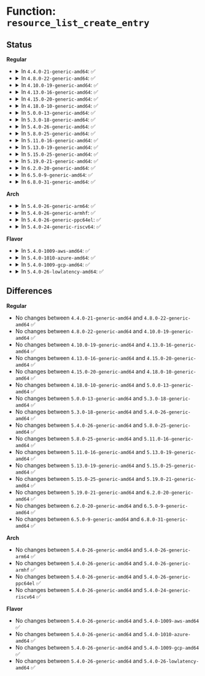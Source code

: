 # Function: <code>resource_list_create_entry</code>

## Status
<b>Regular</b>
<ul>
<li>
<details>
<summary>In <code>4.4.0-21-generic-amd64</code>: ✅</summary>

```c
struct resource_entry * resource_list_create_entry(struct resource * res, size_t extra_size)
```

```json
{
  "name": "resource_list_create_entry",
  "collision_type": "Unique Global",
  "inline_type": "No",
  "funcs": [
    {
      "addr": 18446744071579395072,
      "name": "resource_list_create_entry",
      "external": true,
      "loc": "kernel/resource.c:1513",
      "file": "kernel/resource.c",
      "inline": "seen, unknown",
      "caller_inline": [],
      "caller_func": [
        "drivers/pci/bus.c:pci_add_resource_offset",
        "drivers/acpi/resource.c:acpi_dev_new_resource_entry"
      ]
    }
  ],
  "symbols": [
    {
      "addr": 18446744071579395072,
      "name": "resource_list_create_entry",
      "section": ".text",
      "bind": "STB_GLOBAL",
      "size": 57
    }
  ]
}
```
</details>
</li>
<li>
<details>
<summary>In <code>4.8.0-22-generic-amd64</code>: ✅</summary>

```c
struct resource_entry * resource_list_create_entry(struct resource * res, size_t extra_size)
```

```json
{
  "name": "resource_list_create_entry",
  "collision_type": "Unique Global",
  "inline_type": "No",
  "funcs": [
    {
      "addr": 18446744071579407424,
      "name": "resource_list_create_entry",
      "external": true,
      "loc": "kernel/resource.c:1590",
      "file": "kernel/resource.c",
      "inline": "seen, unknown",
      "caller_inline": [],
      "caller_func": [
        "drivers/pci/bus.c:pci_add_resource_offset",
        "drivers/acpi/resource.c:acpi_dev_new_resource_entry"
      ]
    }
  ],
  "symbols": [
    {
      "addr": 18446744071579407424,
      "name": "resource_list_create_entry",
      "section": ".text",
      "bind": "STB_GLOBAL",
      "size": 57
    }
  ]
}
```
</details>
</li>
<li>
<details>
<summary>In <code>4.10.0-19-generic-amd64</code>: ✅</summary>

```c
struct resource_entry * resource_list_create_entry(struct resource * res, size_t extra_size)
```

```json
{
  "name": "resource_list_create_entry",
  "collision_type": "Unique Global",
  "inline_type": "No",
  "funcs": [
    {
      "addr": 18446744071579427728,
      "name": "resource_list_create_entry",
      "external": true,
      "loc": "kernel/resource.c:1590",
      "file": "kernel/resource.c",
      "inline": "seen, unknown",
      "caller_inline": [],
      "caller_func": [
        "drivers/pci/bus.c:pci_add_resource_offset",
        "drivers/acpi/resource.c:acpi_dev_new_resource_entry",
        "drivers/acpi/acpi_watchdog.c:acpi_watchdog_init"
      ]
    }
  ],
  "symbols": [
    {
      "addr": 18446744071579427728,
      "name": "resource_list_create_entry",
      "section": ".text",
      "bind": "STB_GLOBAL",
      "size": 57
    }
  ]
}
```
</details>
</li>
<li>
<details>
<summary>In <code>4.13.0-16-generic-amd64</code>: ✅</summary>

```c
struct resource_entry * resource_list_create_entry(struct resource * res, size_t extra_size)
```

```json
{
  "name": "resource_list_create_entry",
  "collision_type": "Unique Global",
  "inline_type": "No",
  "funcs": [
    {
      "addr": 18446744071579415472,
      "name": "resource_list_create_entry",
      "external": true,
      "loc": "kernel/resource.c:1590",
      "file": "kernel/resource.c",
      "inline": "seen, unknown",
      "caller_inline": [],
      "caller_func": [
        "drivers/pci/bus.c:pci_add_resource_offset",
        "drivers/acpi/resource.c:acpi_dev_new_resource_entry",
        "drivers/acpi/acpi_watchdog.c:acpi_watchdog_init"
      ]
    }
  ],
  "symbols": [
    {
      "addr": 18446744071579415472,
      "name": "resource_list_create_entry",
      "section": ".text",
      "bind": "STB_GLOBAL",
      "size": 57
    }
  ]
}
```
</details>
</li>
<li>
<details>
<summary>In <code>4.15.0-20-generic-amd64</code>: ✅</summary>

```c
struct resource_entry * resource_list_create_entry(struct resource * res, size_t extra_size)
```

```json
{
  "name": "resource_list_create_entry",
  "collision_type": "Unique Global",
  "inline_type": "No",
  "funcs": [
    {
      "addr": 18446744071579443344,
      "name": "resource_list_create_entry",
      "external": true,
      "loc": "kernel/resource.c:1608",
      "file": "kernel/resource.c",
      "inline": "seen, unknown",
      "caller_inline": [],
      "caller_func": [
        "drivers/pci/bus.c:pci_add_resource_offset",
        "drivers/acpi/resource.c:acpi_dev_new_resource_entry",
        "drivers/acpi/acpi_watchdog.c:acpi_watchdog_init"
      ]
    }
  ],
  "symbols": [
    {
      "addr": 18446744071579443344,
      "name": "resource_list_create_entry",
      "section": ".text",
      "bind": "STB_GLOBAL",
      "size": 57
    }
  ]
}
```
</details>
</li>
<li>
<details>
<summary>In <code>4.18.0-10-generic-amd64</code>: ✅</summary>

```c
struct resource_entry * resource_list_create_entry(struct resource * res, size_t extra_size)
```

```json
{
  "name": "resource_list_create_entry",
  "collision_type": "Unique Global",
  "inline_type": "No",
  "funcs": [
    {
      "addr": 18446744071579458176,
      "name": "resource_list_create_entry",
      "external": true,
      "loc": "kernel/resource.c:1590",
      "file": "kernel/resource.c",
      "inline": "seen, unknown",
      "caller_inline": [],
      "caller_func": [
        "drivers/pci/bus.c:pci_add_resource_offset",
        "drivers/acpi/resource.c:acpi_dev_new_resource_entry",
        "drivers/acpi/acpi_watchdog.c:acpi_watchdog_init"
      ]
    }
  ],
  "symbols": [
    {
      "addr": 18446744071579458176,
      "name": "resource_list_create_entry",
      "section": ".text",
      "bind": "STB_GLOBAL",
      "size": 57
    }
  ]
}
```
</details>
</li>
<li>
<details>
<summary>In <code>5.0.0-13-generic-amd64</code>: ✅</summary>

```c
struct resource_entry * resource_list_create_entry(struct resource * res, size_t extra_size)
```

```json
{
  "name": "resource_list_create_entry",
  "collision_type": "Unique Global",
  "inline_type": "No",
  "funcs": [
    {
      "addr": 18446744071579491840,
      "name": "resource_list_create_entry",
      "external": true,
      "loc": "kernel/resource.c:1599",
      "file": "kernel/resource.c",
      "inline": "seen, unknown",
      "caller_inline": [],
      "caller_func": [
        "drivers/pci/bus.c:pci_add_resource_offset",
        "drivers/acpi/resource.c:acpi_dev_new_resource_entry",
        "drivers/acpi/acpi_watchdog.c:acpi_watchdog_init"
      ]
    }
  ],
  "symbols": [
    {
      "addr": 18446744071579491840,
      "name": "resource_list_create_entry",
      "section": ".text",
      "bind": "STB_GLOBAL",
      "size": 57
    }
  ]
}
```
</details>
</li>
<li>
<details>
<summary>In <code>5.3.0-18-generic-amd64</code>: ✅</summary>

```c
struct resource_entry * resource_list_create_entry(struct resource * res, size_t extra_size)
```

```json
{
  "name": "resource_list_create_entry",
  "collision_type": "Unique Global",
  "inline_type": "No",
  "funcs": [
    {
      "addr": 18446744071579509584,
      "name": "resource_list_create_entry",
      "external": true,
      "loc": "kernel/resource.c:1622",
      "file": "kernel/resource.c",
      "inline": "seen, unknown",
      "caller_inline": [],
      "caller_func": [
        "drivers/pci/bus.c:pci_add_resource_offset",
        "drivers/acpi/resource.c:acpi_dev_new_resource_entry",
        "drivers/acpi/acpi_watchdog.c:acpi_watchdog_init"
      ]
    }
  ],
  "symbols": [
    {
      "addr": 18446744071579509584,
      "name": "resource_list_create_entry",
      "section": ".text",
      "bind": "STB_GLOBAL",
      "size": 57
    }
  ]
}
```
</details>
</li>
<li>
<details>
<summary>In <code>5.4.0-26-generic-amd64</code>: ✅</summary>

```c
struct resource_entry * resource_list_create_entry(struct resource * res, size_t extra_size)
```

```json
{
  "name": "resource_list_create_entry",
  "collision_type": "Unique Global",
  "inline_type": "No",
  "funcs": [
    {
      "addr": 18446744071579535648,
      "name": "resource_list_create_entry",
      "external": true,
      "loc": "kernel/resource.c:1622",
      "file": "kernel/resource.c",
      "inline": "seen, unknown",
      "caller_inline": [],
      "caller_func": [
        "drivers/pci/bus.c:pci_add_resource_offset",
        "drivers/acpi/resource.c:acpi_dev_new_resource_entry",
        "drivers/acpi/acpi_watchdog.c:acpi_watchdog_init"
      ]
    }
  ],
  "symbols": [
    {
      "addr": 18446744071579535648,
      "name": "resource_list_create_entry",
      "section": ".text",
      "bind": "STB_GLOBAL",
      "size": 57
    }
  ]
}
```
</details>
</li>
<li>
<details>
<summary>In <code>5.8.0-25-generic-amd64</code>: ✅</summary>

```c
struct resource_entry * resource_list_create_entry(struct resource * res, size_t extra_size)
```

```json
{
  "name": "resource_list_create_entry",
  "collision_type": "Unique Global",
  "inline_type": "No",
  "funcs": [
    {
      "addr": 18446744071579566240,
      "name": "resource_list_create_entry",
      "external": true,
      "loc": "kernel/resource.c:1627",
      "file": "kernel/resource.c",
      "inline": "seen, unknown",
      "caller_inline": [],
      "caller_func": [
        "drivers/pci/bus.c:pci_add_resource",
        "drivers/acpi/resource.c:acpi_dev_new_resource_entry",
        "drivers/acpi/acpi_watchdog.c:acpi_watchdog_init"
      ]
    }
  ],
  "symbols": [
    {
      "addr": 18446744071579566240,
      "name": "resource_list_create_entry",
      "section": ".text",
      "bind": "STB_GLOBAL",
      "size": 60
    }
  ]
}
```
</details>
</li>
<li>
<details>
<summary>In <code>5.11.0-16-generic-amd64</code>: ✅</summary>

```c
struct resource_entry * resource_list_create_entry(struct resource * res, size_t extra_size)
```

```json
{
  "name": "resource_list_create_entry",
  "collision_type": "Unique Global",
  "inline_type": "No",
  "funcs": [
    {
      "addr": 18446744071579547584,
      "name": "resource_list_create_entry",
      "external": true,
      "loc": "kernel/resource.c:1700",
      "file": "kernel/resource.c",
      "inline": "seen, unknown",
      "caller_inline": [],
      "caller_func": [
        "drivers/pci/bus.c:pci_add_resource",
        "drivers/acpi/resource.c:acpi_dev_new_resource_entry",
        "drivers/acpi/acpi_watchdog.c:acpi_watchdog_init"
      ]
    }
  ],
  "symbols": [
    {
      "addr": 18446744071579547584,
      "name": "resource_list_create_entry",
      "section": ".text",
      "bind": "STB_GLOBAL",
      "size": 60
    }
  ]
}
```
</details>
</li>
<li>
<details>
<summary>In <code>5.13.0-19-generic-amd64</code>: ✅</summary>

```c
struct resource_entry * resource_list_create_entry(struct resource * res, size_t extra_size)
```

```json
{
  "name": "resource_list_create_entry",
  "collision_type": "Unique Global",
  "inline_type": "No",
  "funcs": [
    {
      "addr": 18446744071579552192,
      "name": "resource_list_create_entry",
      "external": true,
      "loc": "kernel/resource.c:1753",
      "file": "kernel/resource.c",
      "inline": "seen, unknown",
      "caller_inline": [],
      "caller_func": [
        "drivers/pci/bus.c:pci_add_resource",
        "drivers/acpi/resource.c:acpi_dev_new_resource_entry",
        "drivers/acpi/acpi_watchdog.c:acpi_watchdog_init"
      ]
    }
  ],
  "symbols": [
    {
      "addr": 18446744071579552192,
      "name": "resource_list_create_entry",
      "section": ".text",
      "bind": "STB_GLOBAL",
      "size": 60
    }
  ]
}
```
</details>
</li>
<li>
<details>
<summary>In <code>5.15.0-25-generic-amd64</code>: ✅</summary>

```c
struct resource_entry * resource_list_create_entry(struct resource * res, size_t extra_size)
```

```json
{
  "name": "resource_list_create_entry",
  "collision_type": "Unique Global",
  "inline_type": "No",
  "funcs": [
    {
      "addr": 18446744071579624768,
      "name": "resource_list_create_entry",
      "external": true,
      "loc": "kernel/resource.c:1753",
      "file": "kernel/resource.c",
      "inline": "seen, unknown",
      "caller_inline": [],
      "caller_func": [
        "drivers/pci/bus.c:pci_add_resource",
        "drivers/acpi/resource.c:acpi_dev_new_resource_entry",
        "drivers/acpi/acpi_watchdog.c:acpi_watchdog_init"
      ]
    }
  ],
  "symbols": [
    {
      "addr": 18446744071579624768,
      "name": "resource_list_create_entry",
      "section": ".text",
      "bind": "STB_GLOBAL",
      "size": 60
    }
  ]
}
```
</details>
</li>
<li>
<details>
<summary>In <code>5.19.0-21-generic-amd64</code>: ✅</summary>

```c
struct resource_entry * resource_list_create_entry(struct resource * res, size_t extra_size)
```

```json
{
  "name": "resource_list_create_entry",
  "collision_type": "Unique Global",
  "inline_type": "No",
  "funcs": [
    {
      "addr": 18446744071579720656,
      "name": "resource_list_create_entry",
      "external": true,
      "loc": "kernel/resource.c:1752",
      "file": "kernel/resource.c",
      "inline": "seen, unknown",
      "caller_inline": [],
      "caller_func": [
        "drivers/pci/bus.c:pci_add_resource",
        "drivers/acpi/resource.c:acpi_dev_new_resource_entry",
        "drivers/acpi/acpi_watchdog.c:acpi_watchdog_init"
      ]
    }
  ],
  "symbols": [
    {
      "addr": 18446744071579720656,
      "name": "resource_list_create_entry",
      "section": ".text",
      "bind": "STB_GLOBAL",
      "size": 70
    }
  ]
}
```
</details>
</li>
<li>
<details>
<summary>In <code>6.2.0-20-generic-amd64</code>: ✅</summary>

```c
struct resource_entry * resource_list_create_entry(struct resource * res, size_t extra_size)
```

```json
{
  "name": "resource_list_create_entry",
  "collision_type": "Unique Global",
  "inline_type": "No",
  "funcs": [
    {
      "addr": 18446744071579848032,
      "name": "resource_list_create_entry",
      "external": true,
      "loc": "kernel/resource.c:1746",
      "file": "kernel/resource.c",
      "inline": "seen, unknown",
      "caller_inline": [],
      "caller_func": [
        "drivers/pci/bus.c:pci_add_resource",
        "drivers/acpi/resource.c:acpi_dev_new_resource_entry",
        "drivers/acpi/acpi_watchdog.c:acpi_watchdog_init"
      ]
    }
  ],
  "symbols": [
    {
      "addr": 18446744071579848032,
      "name": "resource_list_create_entry",
      "section": ".text",
      "bind": "STB_GLOBAL",
      "size": 70
    }
  ]
}
```
</details>
</li>
<li>
<details>
<summary>In <code>6.5.0-9-generic-amd64</code>: ✅</summary>

```c
struct resource_entry * resource_list_create_entry(struct resource * res, size_t extra_size)
```

```json
{
  "name": "resource_list_create_entry",
  "collision_type": "Unique Global",
  "inline_type": "No",
  "funcs": [
    {
      "addr": 18446744071579898256,
      "name": "resource_list_create_entry",
      "external": true,
      "loc": "kernel/resource.c:1746",
      "file": "kernel/resource.c",
      "inline": "seen, unknown",
      "caller_inline": [],
      "caller_func": [
        "drivers/pci/bus.c:pci_add_resource",
        "drivers/acpi/resource.c:acpi_dev_new_resource_entry",
        "drivers/acpi/acpi_watchdog.c:acpi_watchdog_init"
      ]
    }
  ],
  "symbols": [
    {
      "addr": 18446744071579898256,
      "name": "resource_list_create_entry",
      "section": ".text",
      "bind": "STB_GLOBAL",
      "size": 70
    }
  ]
}
```
</details>
</li>
<li>
<details>
<summary>In <code>6.8.0-31-generic-amd64</code>: ✅</summary>

```c
struct resource_entry * resource_list_create_entry(struct resource * res, size_t extra_size)
```

```json
{
  "name": "resource_list_create_entry",
  "collision_type": "Unique Global",
  "inline_type": "No",
  "funcs": [
    {
      "addr": 18446744071579937184,
      "name": "resource_list_create_entry",
      "external": true,
      "loc": "kernel/resource.c:1800",
      "file": "kernel/resource.c",
      "inline": "seen, unknown",
      "caller_inline": [],
      "caller_func": [
        "drivers/pci/bus.c:pci_add_resource",
        "drivers/acpi/resource.c:acpi_dev_new_resource_entry",
        "drivers/acpi/acpi_watchdog.c:acpi_watchdog_init"
      ]
    }
  ],
  "symbols": [
    {
      "addr": 18446744071579937184,
      "name": "resource_list_create_entry",
      "section": ".text",
      "bind": "STB_GLOBAL",
      "size": 70
    }
  ]
}
```
</details>
</li>
</ul>
<b>Arch</b>
<ul>
<li>
<details>
<summary>In <code>5.4.0-26-generic-arm64</code>: ✅</summary>

```c
struct resource_entry * resource_list_create_entry(struct resource * res, size_t extra_size)
```

```json
{
  "name": "resource_list_create_entry",
  "collision_type": "Unique Global",
  "inline_type": "No",
  "funcs": [
    {
      "addr": 18446603336490679672,
      "name": "resource_list_create_entry",
      "external": true,
      "loc": "kernel/resource.c:1622",
      "file": "kernel/resource.c",
      "inline": "seen, unknown",
      "caller_inline": [],
      "caller_func": [
        "drivers/pci/bus.c:pci_add_resource_offset",
        "drivers/acpi/resource.c:acpi_dev_new_resource_entry",
        "drivers/acpi/acpi_watchdog.c:acpi_watchdog_init"
      ]
    }
  ],
  "symbols": [
    {
      "addr": 18446603336490679672,
      "name": "resource_list_create_entry",
      "section": ".text",
      "bind": "STB_GLOBAL",
      "size": 76
    }
  ]
}
```
</details>
</li>
<li>
<details>
<summary>In <code>5.4.0-26-generic-armhf</code>: ✅</summary>

```c
struct resource_entry * resource_list_create_entry(struct resource * res, size_t extra_size)
```

```json
{
  "name": "resource_list_create_entry",
  "collision_type": "Unique Global",
  "inline_type": "No",
  "funcs": [
    {
      "addr": 3224750748,
      "name": "resource_list_create_entry",
      "external": true,
      "loc": "kernel/resource.c:1622",
      "file": "kernel/resource.c",
      "inline": "seen, unknown",
      "caller_inline": [],
      "caller_func": [
        "drivers/pci/bus.c:pci_add_resource_offset"
      ]
    }
  ],
  "symbols": [
    {
      "addr": 3224750748,
      "name": "resource_list_create_entry",
      "section": ".text",
      "bind": "STB_GLOBAL",
      "size": 72
    }
  ]
}
```
</details>
</li>
<li>
<details>
<summary>In <code>5.4.0-26-generic-ppc64el</code>: ✅</summary>

```c
struct resource_entry * resource_list_create_entry(struct resource * res, size_t extra_size)
```

```json
{
  "name": "resource_list_create_entry",
  "collision_type": "Unique Global",
  "inline_type": "No",
  "funcs": [
    {
      "addr": 13835058055283504384,
      "name": "resource_list_create_entry",
      "external": true,
      "loc": "kernel/resource.c:1622",
      "file": "kernel/resource.c",
      "inline": "seen, unknown",
      "caller_inline": [],
      "caller_func": [
        "drivers/pci/bus.c:pci_add_resource_offset"
      ]
    }
  ],
  "symbols": [
    {
      "addr": 13835058055283504384,
      "name": "resource_list_create_entry",
      "section": ".text",
      "bind": "STB_GLOBAL",
      "size": 120
    }
  ]
}
```
</details>
</li>
<li>
<details>
<summary>In <code>5.4.0-24-generic-riscv64</code>: ✅</summary>

```c
struct resource_entry * resource_list_create_entry(struct resource * res, size_t extra_size)
```

```json
{
  "name": "resource_list_create_entry",
  "collision_type": "Unique Global",
  "inline_type": "No",
  "funcs": [
    {
      "addr": 18446743936271415942,
      "name": "resource_list_create_entry",
      "external": true,
      "loc": "kernel/resource.c:1622",
      "file": "kernel/resource.c",
      "inline": "seen, unknown",
      "caller_inline": [],
      "caller_func": [
        "drivers/pci/bus.c:pci_add_resource_offset"
      ]
    }
  ],
  "symbols": [
    {
      "addr": 18446743936271415942,
      "name": "resource_list_create_entry",
      "section": ".text",
      "bind": "STB_GLOBAL",
      "size": 72
    }
  ]
}
```
</details>
</li>
</ul>
<b>Flavor</b>
<ul>
<li>
<details>
<summary>In <code>5.4.0-1009-aws-amd64</code>: ✅</summary>

```c
struct resource_entry * resource_list_create_entry(struct resource * res, size_t extra_size)
```

```json
{
  "name": "resource_list_create_entry",
  "collision_type": "Unique Global",
  "inline_type": "No",
  "funcs": [
    {
      "addr": 18446744071579509312,
      "name": "resource_list_create_entry",
      "external": true,
      "loc": "kernel/resource.c:1622",
      "file": "kernel/resource.c",
      "inline": "seen, unknown",
      "caller_inline": [],
      "caller_func": [
        "drivers/pci/bus.c:pci_add_resource_offset",
        "drivers/acpi/resource.c:acpi_dev_new_resource_entry",
        "drivers/acpi/acpi_watchdog.c:acpi_watchdog_init"
      ]
    }
  ],
  "symbols": [
    {
      "addr": 18446744071579509312,
      "name": "resource_list_create_entry",
      "section": ".text",
      "bind": "STB_GLOBAL",
      "size": 57
    }
  ]
}
```
</details>
</li>
<li>
<details>
<summary>In <code>5.4.0-1010-azure-amd64</code>: ✅</summary>

```c
struct resource_entry * resource_list_create_entry(struct resource * res, size_t extra_size)
```

```json
{
  "name": "resource_list_create_entry",
  "collision_type": "Unique Global",
  "inline_type": "No",
  "funcs": [
    {
      "addr": 18446744071579438112,
      "name": "resource_list_create_entry",
      "external": true,
      "loc": "kernel/resource.c:1622",
      "file": "kernel/resource.c",
      "inline": "seen, unknown",
      "caller_inline": [],
      "caller_func": [
        "drivers/pci/bus.c:pci_add_resource_offset",
        "drivers/acpi/resource.c:acpi_dev_new_resource_entry",
        "drivers/acpi/acpi_watchdog.c:acpi_watchdog_init"
      ]
    }
  ],
  "symbols": [
    {
      "addr": 18446744071579438112,
      "name": "resource_list_create_entry",
      "section": ".text",
      "bind": "STB_GLOBAL",
      "size": 57
    }
  ]
}
```
</details>
</li>
<li>
<details>
<summary>In <code>5.4.0-1009-gcp-amd64</code>: ✅</summary>

```c
struct resource_entry * resource_list_create_entry(struct resource * res, size_t extra_size)
```

```json
{
  "name": "resource_list_create_entry",
  "collision_type": "Unique Global",
  "inline_type": "No",
  "funcs": [
    {
      "addr": 18446744071579509232,
      "name": "resource_list_create_entry",
      "external": true,
      "loc": "kernel/resource.c:1622",
      "file": "kernel/resource.c",
      "inline": "seen, unknown",
      "caller_inline": [],
      "caller_func": [
        "drivers/pci/bus.c:pci_add_resource_offset",
        "drivers/acpi/resource.c:acpi_dev_new_resource_entry",
        "drivers/acpi/acpi_watchdog.c:acpi_watchdog_init"
      ]
    }
  ],
  "symbols": [
    {
      "addr": 18446744071579509232,
      "name": "resource_list_create_entry",
      "section": ".text",
      "bind": "STB_GLOBAL",
      "size": 57
    }
  ]
}
```
</details>
</li>
<li>
<details>
<summary>In <code>5.4.0-26-lowlatency-amd64</code>: ✅</summary>

```c
struct resource_entry * resource_list_create_entry(struct resource * res, size_t extra_size)
```

```json
{
  "name": "resource_list_create_entry",
  "collision_type": "Unique Global",
  "inline_type": "No",
  "funcs": [
    {
      "addr": 18446744071579542096,
      "name": "resource_list_create_entry",
      "external": true,
      "loc": "kernel/resource.c:1622",
      "file": "kernel/resource.c",
      "inline": "seen, unknown",
      "caller_inline": [],
      "caller_func": [
        "drivers/pci/bus.c:pci_add_resource_offset",
        "drivers/acpi/resource.c:acpi_dev_new_resource_entry",
        "drivers/acpi/acpi_watchdog.c:acpi_watchdog_init"
      ]
    }
  ],
  "symbols": [
    {
      "addr": 18446744071579542096,
      "name": "resource_list_create_entry",
      "section": ".text",
      "bind": "STB_GLOBAL",
      "size": 57
    }
  ]
}
```
</details>
</li>
</ul>

## Differences
<b>Regular</b>
<ul>
<li>
No changes between <code>4.4.0-21-generic-amd64</code> and <code>4.8.0-22-generic-amd64</code> ✅
</li>
<li>
No changes between <code>4.8.0-22-generic-amd64</code> and <code>4.10.0-19-generic-amd64</code> ✅
</li>
<li>
No changes between <code>4.10.0-19-generic-amd64</code> and <code>4.13.0-16-generic-amd64</code> ✅
</li>
<li>
No changes between <code>4.13.0-16-generic-amd64</code> and <code>4.15.0-20-generic-amd64</code> ✅
</li>
<li>
No changes between <code>4.15.0-20-generic-amd64</code> and <code>4.18.0-10-generic-amd64</code> ✅
</li>
<li>
No changes between <code>4.18.0-10-generic-amd64</code> and <code>5.0.0-13-generic-amd64</code> ✅
</li>
<li>
No changes between <code>5.0.0-13-generic-amd64</code> and <code>5.3.0-18-generic-amd64</code> ✅
</li>
<li>
No changes between <code>5.3.0-18-generic-amd64</code> and <code>5.4.0-26-generic-amd64</code> ✅
</li>
<li>
No changes between <code>5.4.0-26-generic-amd64</code> and <code>5.8.0-25-generic-amd64</code> ✅
</li>
<li>
No changes between <code>5.8.0-25-generic-amd64</code> and <code>5.11.0-16-generic-amd64</code> ✅
</li>
<li>
No changes between <code>5.11.0-16-generic-amd64</code> and <code>5.13.0-19-generic-amd64</code> ✅
</li>
<li>
No changes between <code>5.13.0-19-generic-amd64</code> and <code>5.15.0-25-generic-amd64</code> ✅
</li>
<li>
No changes between <code>5.15.0-25-generic-amd64</code> and <code>5.19.0-21-generic-amd64</code> ✅
</li>
<li>
No changes between <code>5.19.0-21-generic-amd64</code> and <code>6.2.0-20-generic-amd64</code> ✅
</li>
<li>
No changes between <code>6.2.0-20-generic-amd64</code> and <code>6.5.0-9-generic-amd64</code> ✅
</li>
<li>
No changes between <code>6.5.0-9-generic-amd64</code> and <code>6.8.0-31-generic-amd64</code> ✅
</li>
</ul>
<b>Arch</b>
<ul>
<li>
No changes between <code>5.4.0-26-generic-amd64</code> and <code>5.4.0-26-generic-arm64</code> ✅
</li>
<li>
No changes between <code>5.4.0-26-generic-amd64</code> and <code>5.4.0-26-generic-armhf</code> ✅
</li>
<li>
No changes between <code>5.4.0-26-generic-amd64</code> and <code>5.4.0-26-generic-ppc64el</code> ✅
</li>
<li>
No changes between <code>5.4.0-26-generic-amd64</code> and <code>5.4.0-24-generic-riscv64</code> ✅
</li>
</ul>
<b>Flavor</b>
<ul>
<li>
No changes between <code>5.4.0-26-generic-amd64</code> and <code>5.4.0-1009-aws-amd64</code> ✅
</li>
<li>
No changes between <code>5.4.0-26-generic-amd64</code> and <code>5.4.0-1010-azure-amd64</code> ✅
</li>
<li>
No changes between <code>5.4.0-26-generic-amd64</code> and <code>5.4.0-1009-gcp-amd64</code> ✅
</li>
<li>
No changes between <code>5.4.0-26-generic-amd64</code> and <code>5.4.0-26-lowlatency-amd64</code> ✅
</li>
</ul>
